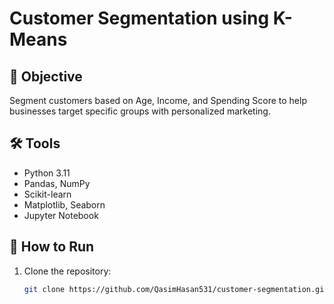 # Customer Segmentation using K-Means

## 📌 Objective
Segment customers based on Age, Income, and Spending Score to help businesses target specific groups with personalized marketing.

## 🛠️ Tools
- Python 3.11
- Pandas, NumPy
- Scikit-learn
- Matplotlib, Seaborn
- Jupyter Notebook

## 🚀 How to Run
1. Clone the repository:
   ```bash
   git clone https://github.com/QasimHasan531/customer-segmentation.git
